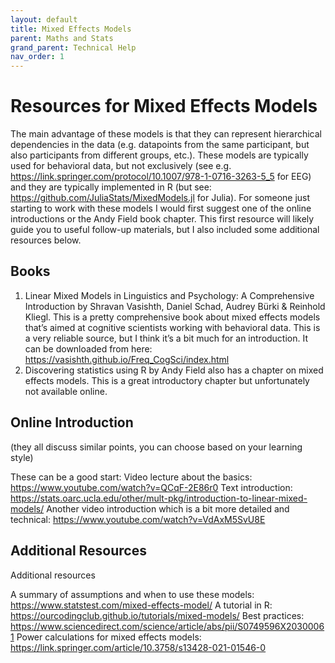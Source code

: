 ```yaml
---
layout: default
title: Mixed Effects Models
parent: Maths and Stats
grand_parent: Technical Help
nav_order: 1
---
```


# Resources for Mixed Effects Models

The main advantage of these models is that they can represent hierarchical dependencies in the data (e.g. datapoints from the same participant, but also participants from different groups, etc.). These models are typically used for behavioral data, but not exclusively (see e.g. https://link.springer.com/protocol/10.1007/978-1-0716-3263-5_5 for EEG) and they are typically implemented in R (but see: https://github.com/JuliaStats/MixedModels.jl for Julia).
For someone just starting to work with these models I would first suggest one of the online introductions or the Andy Field book chapter. This first resource will likely guide you to useful follow-up materials, but I also included some additional resources below.

## Books 
1. Linear Mixed Models in Linguistics and Psychology: A Comprehensive Introduction by Shravan Vasishth, Daniel Schad, Audrey Bürki & Reinhold Kliegl.  This is a pretty comprehensive book about mixed effects models that’s aimed at cognitive scientists working with behavioral data. This is a very reliable source, but I think it’s a bit much for an introduction. It can be downloaded from here:
https://vasishth.github.io/Freq_CogSci/index.html
2.  Discovering statistics using R by Andy Field also has a chapter on mixed effects models. This is a great introductory chapter but unfortunately not available online.

## Online Introduction
(they all discuss similar points, you can choose based on your learning style)

These can be a good start:
Video lecture about the basics: https://www.youtube.com/watch?v=QCqF-2E86r0
Text introduction: https://stats.oarc.ucla.edu/other/mult-pkg/introduction-to-linear-mixed-models/
Another video introduction which is a bit more detailed and technical:
https://www.youtube.com/watch?v=VdAxM5SvU8E

## Additional Resources
Additional resources

A summary of assumptions and when to use these models: 
https://www.statstest.com/mixed-effects-model/
A tutorial in R:
https://ourcodingclub.github.io/tutorials/mixed-models/
Best practices:
https://www.sciencedirect.com/science/article/abs/pii/S0749596X20300061
Power calculations for mixed effects models:
https://link.springer.com/article/10.3758/s13428-021-01546-0
